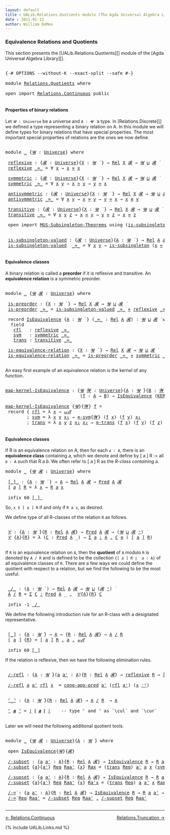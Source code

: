 ```yaml
---
layout: default
title : UALib.Relations.Quotients module (The Agda Universal Algebra Library)
date : 2021-01-13
author: William DeMeo
---
```


### <a id="equivalence-relations-and-quotients">Equivalence Relations and Quotients</a>

This section presents the [UALib.Relations.Quotients][] module of the [Agda Universal Algebra Library][].

<pre class="Agda">

<a id="354" class="Symbol">{-#</a> <a id="358" class="Keyword">OPTIONS</a> <a id="366" class="Pragma">--without-K</a> <a id="378" class="Pragma">--exact-split</a> <a id="392" class="Pragma">--safe</a> <a id="399" class="Symbol">#-}</a>

<a id="404" class="Keyword">module</a> <a id="411" href="Relations.Quotients.html" class="Module">Relations.Quotients</a> <a id="431" class="Keyword">where</a>

<a id="438" class="Keyword">open</a> <a id="443" class="Keyword">import</a> <a id="450" href="Relations.Continuous.html" class="Module">Relations.Continuous</a> <a id="471" class="Keyword">public</a>

</pre>


#### <a id="properties-of-binary-relations">Properties of binary relations</a>

Let `𝓤 : Universe` be a universe and `A : 𝓤 ̇` a type.  In [Relations.Discrete][] we defined a type representing a binary relation on A.  In this module we will define types for binary relations that have special properties. The most important special properties of relations are the ones we now define.

<pre class="Agda">

<a id="891" class="Keyword">module</a> <a id="898" href="Relations.Quotients.html#898" class="Module">_</a> <a id="900" class="Symbol">{</a><a id="901" href="Relations.Quotients.html#901" class="Bound">𝓤</a> <a id="903" class="Symbol">:</a> <a id="905" href="Agda.Primitive.html#423" class="Postulate">Universe</a><a id="913" class="Symbol">}</a> <a id="915" class="Keyword">where</a>

 <a id="923" href="Relations.Quotients.html#923" class="Function">reflexive</a> <a id="933" class="Symbol">:</a> <a id="935" class="Symbol">{</a><a id="936" href="Relations.Quotients.html#936" class="Bound">𝓡</a> <a id="938" class="Symbol">:</a> <a id="940" href="Agda.Primitive.html#423" class="Postulate">Universe</a><a id="948" class="Symbol">}{</a><a id="950" href="Relations.Quotients.html#950" class="Bound">X</a> <a id="952" class="Symbol">:</a> <a id="954" href="Relations.Quotients.html#901" class="Bound">𝓤</a> <a id="956" href="Universes.html#403" class="Function Operator">̇</a> <a id="958" class="Symbol">}</a> <a id="960" class="Symbol">→</a> <a id="962" href="Relations.Discrete.html#7033" class="Function">Rel</a> <a id="966" href="Relations.Quotients.html#950" class="Bound">X</a> <a id="968" href="Relations.Quotients.html#936" class="Bound">𝓡</a> <a id="970" class="Symbol">→</a> <a id="972" href="Relations.Quotients.html#901" class="Bound">𝓤</a> <a id="974" href="Agda.Primitive.html#636" class="Primitive Operator">⊔</a> <a id="976" href="Relations.Quotients.html#936" class="Bound">𝓡</a> <a id="978" href="Universes.html#403" class="Function Operator">̇</a>
 <a id="981" href="Relations.Quotients.html#923" class="Function">reflexive</a> <a id="991" href="Relations.Quotients.html#991" class="Bound Operator">_≈_</a> <a id="995" class="Symbol">=</a> <a id="997" class="Symbol">∀</a> <a id="999" href="Relations.Quotients.html#999" class="Bound">x</a> <a id="1001" class="Symbol">→</a> <a id="1003" href="Relations.Quotients.html#999" class="Bound">x</a> <a id="1005" href="Relations.Quotients.html#991" class="Bound Operator">≈</a> <a id="1007" href="Relations.Quotients.html#999" class="Bound">x</a>

 <a id="1011" href="Relations.Quotients.html#1011" class="Function">symmetric</a> <a id="1021" class="Symbol">:</a> <a id="1023" class="Symbol">{</a><a id="1024" href="Relations.Quotients.html#1024" class="Bound">𝓡</a> <a id="1026" class="Symbol">:</a> <a id="1028" href="Agda.Primitive.html#423" class="Postulate">Universe</a><a id="1036" class="Symbol">}{</a><a id="1038" href="Relations.Quotients.html#1038" class="Bound">X</a> <a id="1040" class="Symbol">:</a> <a id="1042" href="Relations.Quotients.html#901" class="Bound">𝓤</a> <a id="1044" href="Universes.html#403" class="Function Operator">̇</a> <a id="1046" class="Symbol">}</a> <a id="1048" class="Symbol">→</a> <a id="1050" href="Relations.Discrete.html#7033" class="Function">Rel</a> <a id="1054" href="Relations.Quotients.html#1038" class="Bound">X</a> <a id="1056" href="Relations.Quotients.html#1024" class="Bound">𝓡</a> <a id="1058" class="Symbol">→</a> <a id="1060" href="Relations.Quotients.html#901" class="Bound">𝓤</a> <a id="1062" href="Agda.Primitive.html#636" class="Primitive Operator">⊔</a> <a id="1064" href="Relations.Quotients.html#1024" class="Bound">𝓡</a> <a id="1066" href="Universes.html#403" class="Function Operator">̇</a>
 <a id="1069" href="Relations.Quotients.html#1011" class="Function">symmetric</a> <a id="1079" href="Relations.Quotients.html#1079" class="Bound Operator">_≈_</a> <a id="1083" class="Symbol">=</a> <a id="1085" class="Symbol">∀</a> <a id="1087" href="Relations.Quotients.html#1087" class="Bound">x</a> <a id="1089" href="Relations.Quotients.html#1089" class="Bound">y</a> <a id="1091" class="Symbol">→</a> <a id="1093" href="Relations.Quotients.html#1087" class="Bound">x</a> <a id="1095" href="Relations.Quotients.html#1079" class="Bound Operator">≈</a> <a id="1097" href="Relations.Quotients.html#1089" class="Bound">y</a> <a id="1099" class="Symbol">→</a> <a id="1101" href="Relations.Quotients.html#1089" class="Bound">y</a> <a id="1103" href="Relations.Quotients.html#1079" class="Bound Operator">≈</a> <a id="1105" href="Relations.Quotients.html#1087" class="Bound">x</a>

 <a id="1109" href="Relations.Quotients.html#1109" class="Function">antisymmetric</a> <a id="1123" class="Symbol">:</a> <a id="1125" class="Symbol">{</a><a id="1126" href="Relations.Quotients.html#1126" class="Bound">𝓡</a> <a id="1128" class="Symbol">:</a> <a id="1130" href="Agda.Primitive.html#423" class="Postulate">Universe</a><a id="1138" class="Symbol">}{</a><a id="1140" href="Relations.Quotients.html#1140" class="Bound">X</a> <a id="1142" class="Symbol">:</a> <a id="1144" href="Relations.Quotients.html#901" class="Bound">𝓤</a> <a id="1146" href="Universes.html#403" class="Function Operator">̇</a> <a id="1148" class="Symbol">}</a> <a id="1150" class="Symbol">→</a> <a id="1152" href="Relations.Discrete.html#7033" class="Function">Rel</a> <a id="1156" href="Relations.Quotients.html#1140" class="Bound">X</a> <a id="1158" href="Relations.Quotients.html#1126" class="Bound">𝓡</a> <a id="1160" class="Symbol">→</a> <a id="1162" href="Relations.Quotients.html#901" class="Bound">𝓤</a> <a id="1164" href="Agda.Primitive.html#636" class="Primitive Operator">⊔</a> <a id="1166" href="Relations.Quotients.html#1126" class="Bound">𝓡</a> <a id="1168" href="Universes.html#403" class="Function Operator">̇</a>
 <a id="1171" href="Relations.Quotients.html#1109" class="Function">antisymmetric</a> <a id="1185" href="Relations.Quotients.html#1185" class="Bound Operator">_≈_</a> <a id="1189" class="Symbol">=</a> <a id="1191" class="Symbol">∀</a> <a id="1193" href="Relations.Quotients.html#1193" class="Bound">x</a> <a id="1195" href="Relations.Quotients.html#1195" class="Bound">y</a> <a id="1197" class="Symbol">→</a> <a id="1199" href="Relations.Quotients.html#1193" class="Bound">x</a> <a id="1201" href="Relations.Quotients.html#1185" class="Bound Operator">≈</a> <a id="1203" href="Relations.Quotients.html#1195" class="Bound">y</a> <a id="1205" class="Symbol">→</a> <a id="1207" href="Relations.Quotients.html#1195" class="Bound">y</a> <a id="1209" href="Relations.Quotients.html#1185" class="Bound Operator">≈</a> <a id="1211" href="Relations.Quotients.html#1193" class="Bound">x</a> <a id="1213" class="Symbol">→</a> <a id="1215" href="Relations.Quotients.html#1193" class="Bound">x</a> <a id="1217" href="Prelude.Inverses.html#620" class="Datatype Operator">≡</a> <a id="1219" href="Relations.Quotients.html#1195" class="Bound">y</a>

 <a id="1223" href="Relations.Quotients.html#1223" class="Function">transitive</a> <a id="1234" class="Symbol">:</a> <a id="1236" class="Symbol">{</a><a id="1237" href="Relations.Quotients.html#1237" class="Bound">𝓡</a> <a id="1239" class="Symbol">:</a> <a id="1241" href="Agda.Primitive.html#423" class="Postulate">Universe</a><a id="1249" class="Symbol">}{</a><a id="1251" href="Relations.Quotients.html#1251" class="Bound">X</a> <a id="1253" class="Symbol">:</a> <a id="1255" href="Relations.Quotients.html#901" class="Bound">𝓤</a> <a id="1257" href="Universes.html#403" class="Function Operator">̇</a> <a id="1259" class="Symbol">}</a> <a id="1261" class="Symbol">→</a> <a id="1263" href="Relations.Discrete.html#7033" class="Function">Rel</a> <a id="1267" href="Relations.Quotients.html#1251" class="Bound">X</a> <a id="1269" href="Relations.Quotients.html#1237" class="Bound">𝓡</a> <a id="1271" class="Symbol">→</a> <a id="1273" href="Relations.Quotients.html#901" class="Bound">𝓤</a> <a id="1275" href="Agda.Primitive.html#636" class="Primitive Operator">⊔</a> <a id="1277" href="Relations.Quotients.html#1237" class="Bound">𝓡</a> <a id="1279" href="Universes.html#403" class="Function Operator">̇</a>
 <a id="1282" href="Relations.Quotients.html#1223" class="Function">transitive</a> <a id="1293" href="Relations.Quotients.html#1293" class="Bound Operator">_≈_</a> <a id="1297" class="Symbol">=</a> <a id="1299" class="Symbol">∀</a> <a id="1301" href="Relations.Quotients.html#1301" class="Bound">x</a> <a id="1303" href="Relations.Quotients.html#1303" class="Bound">y</a> <a id="1305" href="Relations.Quotients.html#1305" class="Bound">z</a> <a id="1307" class="Symbol">→</a> <a id="1309" href="Relations.Quotients.html#1301" class="Bound">x</a> <a id="1311" href="Relations.Quotients.html#1293" class="Bound Operator">≈</a> <a id="1313" href="Relations.Quotients.html#1303" class="Bound">y</a> <a id="1315" class="Symbol">→</a> <a id="1317" href="Relations.Quotients.html#1303" class="Bound">y</a> <a id="1319" href="Relations.Quotients.html#1293" class="Bound Operator">≈</a> <a id="1321" href="Relations.Quotients.html#1305" class="Bound">z</a> <a id="1323" class="Symbol">→</a> <a id="1325" href="Relations.Quotients.html#1301" class="Bound">x</a> <a id="1327" href="Relations.Quotients.html#1293" class="Bound Operator">≈</a> <a id="1329" href="Relations.Quotients.html#1305" class="Bound">z</a>

 <a id="1333" class="Keyword">open</a> <a id="1338" class="Keyword">import</a> <a id="1345" href="MGS-Subsingleton-Theorems.html" class="Module">MGS-Subsingleton-Theorems</a> <a id="1371" class="Keyword">using</a> <a id="1377" class="Symbol">(</a><a id="1378" href="MGS-Basic-UF.html#743" class="Function">is-subsingleton</a><a id="1393" class="Symbol">)</a>


 <a id="1398" href="Relations.Quotients.html#1398" class="Function">is-subsingleton-valued</a> <a id="1421" class="Symbol">:</a> <a id="1423" class="Symbol">{</a><a id="1424" href="Relations.Quotients.html#1424" class="Bound">𝓡</a> <a id="1426" class="Symbol">:</a> <a id="1428" href="Agda.Primitive.html#423" class="Postulate">Universe</a><a id="1436" class="Symbol">}{</a><a id="1438" href="Relations.Quotients.html#1438" class="Bound">A</a> <a id="1440" class="Symbol">:</a> <a id="1442" href="Relations.Quotients.html#901" class="Bound">𝓤</a> <a id="1444" href="Universes.html#403" class="Function Operator">̇</a> <a id="1446" class="Symbol">}</a> <a id="1448" class="Symbol">→</a> <a id="1450" href="Relations.Discrete.html#7033" class="Function">Rel</a> <a id="1454" href="Relations.Quotients.html#1438" class="Bound">A</a> <a id="1456" href="Relations.Quotients.html#1424" class="Bound">𝓡</a> <a id="1458" class="Symbol">→</a> <a id="1460" href="Relations.Quotients.html#901" class="Bound">𝓤</a> <a id="1462" href="Agda.Primitive.html#636" class="Primitive Operator">⊔</a> <a id="1464" href="Relations.Quotients.html#1424" class="Bound">𝓡</a> <a id="1466" href="Universes.html#403" class="Function Operator">̇</a>
 <a id="1469" href="Relations.Quotients.html#1398" class="Function">is-subsingleton-valued</a>  <a id="1493" href="Relations.Quotients.html#1493" class="Bound Operator">_≈_</a> <a id="1497" class="Symbol">=</a> <a id="1499" class="Symbol">∀</a> <a id="1501" href="Relations.Quotients.html#1501" class="Bound">x</a> <a id="1503" href="Relations.Quotients.html#1503" class="Bound">y</a> <a id="1505" class="Symbol">→</a> <a id="1507" href="MGS-Basic-UF.html#743" class="Function">is-subsingleton</a> <a id="1523" class="Symbol">(</a><a id="1524" href="Relations.Quotients.html#1501" class="Bound">x</a> <a id="1526" href="Relations.Quotients.html#1493" class="Bound Operator">≈</a> <a id="1528" href="Relations.Quotients.html#1503" class="Bound">y</a><a id="1529" class="Symbol">)</a>

</pre>



#### <a id="equivalence-classes">Equivalence classes</a>

A binary relation is called a **preorder** if it is reflexive and transitive. An **equivalence relation** is a symmetric preorder.


<pre class="Agda">

<a id="1751" class="Keyword">module</a> <a id="1758" href="Relations.Quotients.html#1758" class="Module">_</a> <a id="1760" class="Symbol">{</a><a id="1761" href="Relations.Quotients.html#1761" class="Bound">𝓤</a> <a id="1763" href="Relations.Quotients.html#1763" class="Bound">𝓡</a> <a id="1765" class="Symbol">:</a> <a id="1767" href="Agda.Primitive.html#423" class="Postulate">Universe</a><a id="1775" class="Symbol">}</a> <a id="1777" class="Keyword">where</a>

 <a id="1785" href="Relations.Quotients.html#1785" class="Function">is-preorder</a> <a id="1797" class="Symbol">:</a> <a id="1799" class="Symbol">{</a><a id="1800" href="Relations.Quotients.html#1800" class="Bound">X</a> <a id="1802" class="Symbol">:</a> <a id="1804" href="Relations.Quotients.html#1761" class="Bound">𝓤</a> <a id="1806" href="Universes.html#403" class="Function Operator">̇</a> <a id="1808" class="Symbol">}</a> <a id="1810" class="Symbol">→</a> <a id="1812" href="Relations.Discrete.html#7033" class="Function">Rel</a> <a id="1816" href="Relations.Quotients.html#1800" class="Bound">X</a> <a id="1818" href="Relations.Quotients.html#1763" class="Bound">𝓡</a> <a id="1820" class="Symbol">→</a> <a id="1822" href="Relations.Quotients.html#1761" class="Bound">𝓤</a> <a id="1824" href="Agda.Primitive.html#636" class="Primitive Operator">⊔</a> <a id="1826" href="Relations.Quotients.html#1763" class="Bound">𝓡</a> <a id="1828" href="Universes.html#403" class="Function Operator">̇</a>
 <a id="1831" href="Relations.Quotients.html#1785" class="Function">is-preorder</a> <a id="1843" href="Relations.Quotients.html#1843" class="Bound Operator">_≈_</a> <a id="1847" class="Symbol">=</a> <a id="1849" href="Relations.Quotients.html#1398" class="Function">is-subsingleton-valued</a> <a id="1872" href="Relations.Quotients.html#1843" class="Bound Operator">_≈_</a> <a id="1876" href="MGS-MLTT.html#3515" class="Function Operator">×</a> <a id="1878" href="Relations.Quotients.html#923" class="Function">reflexive</a> <a id="1888" href="Relations.Quotients.html#1843" class="Bound Operator">_≈_</a> <a id="1892" href="MGS-MLTT.html#3515" class="Function Operator">×</a> <a id="1894" href="Relations.Quotients.html#1223" class="Function">transitive</a> <a id="1905" href="Relations.Quotients.html#1843" class="Bound Operator">_≈_</a>

 <a id="1911" class="Keyword">record</a> <a id="1918" href="Relations.Quotients.html#1918" class="Record">IsEquivalence</a> <a id="1932" class="Symbol">{</a><a id="1933" href="Relations.Quotients.html#1933" class="Bound">A</a> <a id="1935" class="Symbol">:</a> <a id="1937" href="Relations.Quotients.html#1761" class="Bound">𝓤</a> <a id="1939" href="Universes.html#403" class="Function Operator">̇</a> <a id="1941" class="Symbol">}</a> <a id="1943" class="Symbol">(</a><a id="1944" href="Relations.Quotients.html#1944" class="Bound Operator">_≈_</a> <a id="1948" class="Symbol">:</a> <a id="1950" href="Relations.Discrete.html#7033" class="Function">Rel</a> <a id="1954" href="Relations.Quotients.html#1933" class="Bound">A</a> <a id="1956" href="Relations.Quotients.html#1763" class="Bound">𝓡</a><a id="1957" class="Symbol">)</a> <a id="1959" class="Symbol">:</a> <a id="1961" href="Relations.Quotients.html#1761" class="Bound">𝓤</a> <a id="1963" href="Agda.Primitive.html#636" class="Primitive Operator">⊔</a> <a id="1965" href="Relations.Quotients.html#1763" class="Bound">𝓡</a> <a id="1967" href="Universes.html#403" class="Function Operator">̇</a> <a id="1969" class="Keyword">where</a>
  <a id="1977" class="Keyword">field</a>
   <a id="1986" href="Relations.Quotients.html#1986" class="Field">rfl</a>   <a id="1992" class="Symbol">:</a> <a id="1994" href="Relations.Quotients.html#923" class="Function">reflexive</a> <a id="2004" href="Relations.Quotients.html#1944" class="Bound Operator">_≈_</a>
   <a id="2011" href="Relations.Quotients.html#2011" class="Field">sym</a>   <a id="2017" class="Symbol">:</a> <a id="2019" href="Relations.Quotients.html#1011" class="Function">symmetric</a> <a id="2029" href="Relations.Quotients.html#1944" class="Bound Operator">_≈_</a>
   <a id="2036" href="Relations.Quotients.html#2036" class="Field">trans</a> <a id="2042" class="Symbol">:</a> <a id="2044" href="Relations.Quotients.html#1223" class="Function">transitive</a> <a id="2055" href="Relations.Quotients.html#1944" class="Bound Operator">_≈_</a>

 <a id="2061" href="Relations.Quotients.html#2061" class="Function">is-equivalence-relation</a> <a id="2085" class="Symbol">:</a> <a id="2087" class="Symbol">{</a><a id="2088" href="Relations.Quotients.html#2088" class="Bound">X</a> <a id="2090" class="Symbol">:</a> <a id="2092" href="Relations.Quotients.html#1761" class="Bound">𝓤</a> <a id="2094" href="Universes.html#403" class="Function Operator">̇</a> <a id="2096" class="Symbol">}</a> <a id="2098" class="Symbol">→</a> <a id="2100" href="Relations.Discrete.html#7033" class="Function">Rel</a> <a id="2104" href="Relations.Quotients.html#2088" class="Bound">X</a> <a id="2106" href="Relations.Quotients.html#1763" class="Bound">𝓡</a> <a id="2108" class="Symbol">→</a> <a id="2110" href="Relations.Quotients.html#1761" class="Bound">𝓤</a> <a id="2112" href="Agda.Primitive.html#636" class="Primitive Operator">⊔</a> <a id="2114" href="Relations.Quotients.html#1763" class="Bound">𝓡</a> <a id="2116" href="Universes.html#403" class="Function Operator">̇</a>
 <a id="2119" href="Relations.Quotients.html#2061" class="Function">is-equivalence-relation</a> <a id="2143" href="Relations.Quotients.html#2143" class="Bound Operator">_≈_</a> <a id="2147" class="Symbol">=</a> <a id="2149" href="Relations.Quotients.html#1785" class="Function">is-preorder</a> <a id="2161" href="Relations.Quotients.html#2143" class="Bound Operator">_≈_</a> <a id="2165" href="MGS-MLTT.html#3515" class="Function Operator">×</a> <a id="2167" href="Relations.Quotients.html#1011" class="Function">symmetric</a> <a id="2177" href="Relations.Quotients.html#2143" class="Bound Operator">_≈_</a>

</pre>

An easy first example of an equivalence relation is the kernel of any function.

<pre class="Agda">

<a id="map-kernel-IsEquivalence"></a><a id="2289" href="Relations.Quotients.html#2289" class="Function">map-kernel-IsEquivalence</a> <a id="2314" class="Symbol">:</a> <a id="2316" class="Symbol">{</a><a id="2317" href="Relations.Quotients.html#2317" class="Bound">𝓤</a> <a id="2319" href="Relations.Quotients.html#2319" class="Bound">𝓦</a> <a id="2321" class="Symbol">:</a> <a id="2323" href="Agda.Primitive.html#423" class="Postulate">Universe</a><a id="2331" class="Symbol">}{</a><a id="2333" href="Relations.Quotients.html#2333" class="Bound">A</a> <a id="2335" class="Symbol">:</a> <a id="2337" href="Relations.Quotients.html#2317" class="Bound">𝓤</a> <a id="2339" href="Universes.html#403" class="Function Operator">̇</a><a id="2340" class="Symbol">}{</a><a id="2342" href="Relations.Quotients.html#2342" class="Bound">B</a> <a id="2344" class="Symbol">:</a> <a id="2346" href="Relations.Quotients.html#2319" class="Bound">𝓦</a> <a id="2348" href="Universes.html#403" class="Function Operator">̇</a><a id="2349" class="Symbol">}</a>
                            <a id="2379" class="Symbol">(</a><a id="2380" href="Relations.Quotients.html#2380" class="Bound">f</a> <a id="2382" class="Symbol">:</a> <a id="2384" href="Relations.Quotients.html#2333" class="Bound">A</a> <a id="2386" class="Symbol">→</a> <a id="2388" href="Relations.Quotients.html#2342" class="Bound">B</a><a id="2389" class="Symbol">)</a> <a id="2391" class="Symbol">→</a> <a id="2393" href="Relations.Quotients.html#1918" class="Record">IsEquivalence</a> <a id="2407" class="Symbol">(</a><a id="2408" href="Relations.Discrete.html#7095" class="Function">KER-rel</a><a id="2415" class="Symbol">{</a><a id="2416" href="Relations.Quotients.html#2317" class="Bound">𝓤</a><a id="2417" class="Symbol">}{</a><a id="2419" href="Relations.Quotients.html#2319" class="Bound">𝓦</a><a id="2420" class="Symbol">}</a> <a id="2422" href="Relations.Quotients.html#2380" class="Bound">f</a><a id="2423" class="Symbol">)</a>

<a id="2426" href="Relations.Quotients.html#2289" class="Function">map-kernel-IsEquivalence</a> <a id="2451" class="Symbol">{</a><a id="2452" href="Relations.Quotients.html#2452" class="Bound">𝓤</a><a id="2453" class="Symbol">}{</a><a id="2455" href="Relations.Quotients.html#2455" class="Bound">𝓦</a><a id="2456" class="Symbol">}</a> <a id="2458" href="Relations.Quotients.html#2458" class="Bound">f</a> <a id="2460" class="Symbol">=</a>
 <a id="2463" class="Keyword">record</a> <a id="2470" class="Symbol">{</a> <a id="2472" href="Relations.Quotients.html#1986" class="Field">rfl</a> <a id="2476" class="Symbol">=</a> <a id="2478" class="Symbol">λ</a> <a id="2480" href="Relations.Quotients.html#2480" class="Bound">x</a> <a id="2482" class="Symbol">→</a> <a id="2484" href="Prelude.Inverses.html#634" class="InductiveConstructor">𝓇ℯ𝒻𝓁</a>
        <a id="2497" class="Symbol">;</a> <a id="2499" href="Relations.Quotients.html#2011" class="Field">sym</a> <a id="2503" class="Symbol">=</a> <a id="2505" class="Symbol">λ</a> <a id="2507" href="Relations.Quotients.html#2507" class="Bound">x</a> <a id="2509" href="Relations.Quotients.html#2509" class="Bound">y</a> <a id="2511" href="Relations.Quotients.html#2511" class="Bound">x₁</a> <a id="2514" class="Symbol">→</a> <a id="2516" href="Prelude.Equality.html#1746" class="Function">≡-sym</a><a id="2521" class="Symbol">{</a><a id="2522" href="Relations.Quotients.html#2455" class="Bound">𝓦</a><a id="2523" class="Symbol">}</a> <a id="2525" class="Symbol">(</a><a id="2526" href="Relations.Quotients.html#2458" class="Bound">f</a> <a id="2528" href="Relations.Quotients.html#2507" class="Bound">x</a><a id="2529" class="Symbol">)</a> <a id="2531" class="Symbol">(</a><a id="2532" href="Relations.Quotients.html#2458" class="Bound">f</a> <a id="2534" href="Relations.Quotients.html#2509" class="Bound">y</a><a id="2535" class="Symbol">)</a> <a id="2537" href="Relations.Quotients.html#2511" class="Bound">x₁</a>
        <a id="2548" class="Symbol">;</a> <a id="2550" href="Relations.Quotients.html#2036" class="Field">trans</a> <a id="2556" class="Symbol">=</a> <a id="2558" class="Symbol">λ</a> <a id="2560" href="Relations.Quotients.html#2560" class="Bound">x</a> <a id="2562" href="Relations.Quotients.html#2562" class="Bound">y</a> <a id="2564" href="Relations.Quotients.html#2564" class="Bound">z</a> <a id="2566" href="Relations.Quotients.html#2566" class="Bound">x₁</a> <a id="2569" href="Relations.Quotients.html#2569" class="Bound">x₂</a> <a id="2572" class="Symbol">→</a> <a id="2574" href="Prelude.Equality.html#1805" class="Function">≡-trans</a> <a id="2582" class="Symbol">(</a><a id="2583" href="Relations.Quotients.html#2458" class="Bound">f</a> <a id="2585" href="Relations.Quotients.html#2560" class="Bound">x</a><a id="2586" class="Symbol">)</a> <a id="2588" class="Symbol">(</a><a id="2589" href="Relations.Quotients.html#2458" class="Bound">f</a> <a id="2591" href="Relations.Quotients.html#2562" class="Bound">y</a><a id="2592" class="Symbol">)</a> <a id="2594" class="Symbol">(</a><a id="2595" href="Relations.Quotients.html#2458" class="Bound">f</a> <a id="2597" href="Relations.Quotients.html#2564" class="Bound">z</a><a id="2598" class="Symbol">)</a> <a id="2600" href="Relations.Quotients.html#2566" class="Bound">x₁</a> <a id="2603" href="Relations.Quotients.html#2569" class="Bound">x₂</a> <a id="2606" class="Symbol">}</a>

</pre>




#### <a id="equivalence-classes">Equivalence classes</a>

If R is an equivalence relation on A, then for each `𝑎 : A`, there is an **equivalence class** containing 𝑎, which we denote and define by [ 𝑎 ] R := all `𝑏 : A` such that R 𝑎 𝑏. We often refer to [ 𝑎 ] R as the *R-class containing* 𝑎.

<pre class="Agda">
<a id="2932" class="Keyword">module</a> <a id="2939" href="Relations.Quotients.html#2939" class="Module">_</a> <a id="2941" class="Symbol">{</a><a id="2942" href="Relations.Quotients.html#2942" class="Bound">𝓤</a> <a id="2944" href="Relations.Quotients.html#2944" class="Bound">𝓡</a> <a id="2946" class="Symbol">:</a> <a id="2948" href="Agda.Primitive.html#423" class="Postulate">Universe</a><a id="2956" class="Symbol">}</a> <a id="2958" class="Keyword">where</a>

 <a id="2966" href="Relations.Quotients.html#2966" class="Function Operator">[_]_</a> <a id="2971" class="Symbol">:</a> <a id="2973" class="Symbol">{</a><a id="2974" href="Relations.Quotients.html#2974" class="Bound">A</a> <a id="2976" class="Symbol">:</a> <a id="2978" href="Relations.Quotients.html#2942" class="Bound">𝓤</a> <a id="2980" href="Universes.html#403" class="Function Operator">̇</a> <a id="2982" class="Symbol">}</a> <a id="2984" class="Symbol">→</a> <a id="2986" href="Relations.Quotients.html#2974" class="Bound">A</a> <a id="2988" class="Symbol">→</a> <a id="2990" href="Relations.Discrete.html#7033" class="Function">Rel</a> <a id="2994" href="Relations.Quotients.html#2974" class="Bound">A</a> <a id="2996" href="Relations.Quotients.html#2944" class="Bound">𝓡</a> <a id="2998" class="Symbol">→</a> <a id="3000" href="Relations.Discrete.html#1408" class="Function">Pred</a> <a id="3005" href="Relations.Quotients.html#2974" class="Bound">A</a> <a id="3007" href="Relations.Quotients.html#2944" class="Bound">𝓡</a>
 <a id="3010" href="Relations.Quotients.html#2966" class="Function Operator">[</a> <a id="3012" href="Relations.Quotients.html#3012" class="Bound">𝑎</a> <a id="3014" href="Relations.Quotients.html#2966" class="Function Operator">]</a> <a id="3016" href="Relations.Quotients.html#3016" class="Bound">R</a> <a id="3018" class="Symbol">=</a> <a id="3020" class="Symbol">λ</a> <a id="3022" href="Relations.Quotients.html#3022" class="Bound">x</a> <a id="3024" class="Symbol">→</a> <a id="3026" href="Relations.Quotients.html#3016" class="Bound">R</a> <a id="3028" href="Relations.Quotients.html#3012" class="Bound">𝑎</a> <a id="3030" href="Relations.Quotients.html#3022" class="Bound">x</a>

 <a id="3034" class="Keyword">infix</a> <a id="3040" class="Number">60</a> <a id="3043" href="Relations.Quotients.html#2966" class="Function Operator">[_]_</a>
</pre>

So, `x ∈ [ a ] R` if and only if `R a x`, as desired.

We define type of all R-classes of the relation `R` as follows.

<pre class="Agda">

 <a id="3195" href="Relations.Quotients.html#3195" class="Function">𝒞</a> <a id="3197" class="Symbol">:</a> <a id="3199" class="Symbol">{</a><a id="3200" href="Relations.Quotients.html#3200" class="Bound">A</a> <a id="3202" class="Symbol">:</a> <a id="3204" href="Relations.Quotients.html#2942" class="Bound">𝓤</a> <a id="3206" href="Universes.html#403" class="Function Operator">̇</a><a id="3207" class="Symbol">}{</a><a id="3209" href="Relations.Quotients.html#3209" class="Bound">R</a> <a id="3211" class="Symbol">:</a> <a id="3213" href="Relations.Discrete.html#7033" class="Function">Rel</a> <a id="3217" href="Relations.Quotients.html#3200" class="Bound">A</a> <a id="3219" href="Relations.Quotients.html#2944" class="Bound">𝓡</a><a id="3220" class="Symbol">}</a> <a id="3222" class="Symbol">→</a> <a id="3224" href="Relations.Discrete.html#1408" class="Function">Pred</a> <a id="3229" href="Relations.Quotients.html#3200" class="Bound">A</a> <a id="3231" href="Relations.Quotients.html#2944" class="Bound">𝓡</a> <a id="3233" class="Symbol">→</a> <a id="3235" class="Symbol">(</a><a id="3236" href="Relations.Quotients.html#2942" class="Bound">𝓤</a> <a id="3238" href="Agda.Primitive.html#636" class="Primitive Operator">⊔</a> <a id="3240" href="Relations.Quotients.html#2944" class="Bound">𝓡</a> <a id="3242" href="Agda.Primitive.html#606" class="Primitive Operator">⁺</a><a id="3243" class="Symbol">)</a> <a id="3245" href="Universes.html#403" class="Function Operator">̇</a>
 <a id="3248" href="Relations.Quotients.html#3195" class="Function">𝒞</a> <a id="3250" class="Symbol">{</a><a id="3251" href="Relations.Quotients.html#3251" class="Bound">A</a><a id="3252" class="Symbol">}{</a><a id="3254" href="Relations.Quotients.html#3254" class="Bound">R</a><a id="3255" class="Symbol">}</a> <a id="3257" class="Symbol">=</a> <a id="3259" class="Symbol">λ</a> <a id="3261" class="Symbol">(</a><a id="3262" href="Relations.Quotients.html#3262" class="Bound">C</a> <a id="3264" class="Symbol">:</a> <a id="3266" href="Relations.Discrete.html#1408" class="Function">Pred</a> <a id="3271" href="Relations.Quotients.html#3251" class="Bound">A</a> <a id="3273" class="Symbol">_)</a> <a id="3276" class="Symbol">→</a> <a id="3278" href="MGS-MLTT.html#3074" class="Function">Σ</a> <a id="3280" href="Relations.Quotients.html#3280" class="Bound">a</a> <a id="3282" href="MGS-MLTT.html#3074" class="Function">꞉</a> <a id="3284" href="Relations.Quotients.html#3251" class="Bound">A</a> <a id="3286" href="MGS-MLTT.html#3074" class="Function">,</a> <a id="3288" href="Relations.Quotients.html#3262" class="Bound">C</a> <a id="3290" href="Prelude.Inverses.html#620" class="Datatype Operator">≡</a> <a id="3292" class="Symbol">(</a> <a id="3294" href="Relations.Quotients.html#2966" class="Function Operator">[</a> <a id="3296" href="Relations.Quotients.html#3280" class="Bound">a</a> <a id="3298" href="Relations.Quotients.html#2966" class="Function Operator">]</a> <a id="3300" href="Relations.Quotients.html#3254" class="Bound">R</a><a id="3301" class="Symbol">)</a>

</pre>

If `R` is an equivalence relation on `A`, then the **quotient** of `A` modulo `R` is denoted by `A / R` and is defined to be the collection `{[ 𝑎 ] R ∣  𝑎 : A}` of all equivalence classes of `R`. There are a few ways we could define the quotient with respect to a relation, but we find the following to be the most useful.

<pre class="Agda">

 <a id="3655" href="Relations.Quotients.html#3655" class="Function Operator">_/_</a> <a id="3659" class="Symbol">:</a> <a id="3661" class="Symbol">(</a><a id="3662" href="Relations.Quotients.html#3662" class="Bound">A</a> <a id="3664" class="Symbol">:</a> <a id="3666" href="Relations.Quotients.html#2942" class="Bound">𝓤</a> <a id="3668" href="Universes.html#403" class="Function Operator">̇</a> <a id="3670" class="Symbol">)</a> <a id="3672" class="Symbol">→</a> <a id="3674" href="Relations.Discrete.html#7033" class="Function">Rel</a> <a id="3678" href="Relations.Quotients.html#3662" class="Bound">A</a> <a id="3680" href="Relations.Quotients.html#2944" class="Bound">𝓡</a> <a id="3682" class="Symbol">→</a> <a id="3684" href="Relations.Quotients.html#2942" class="Bound">𝓤</a> <a id="3686" href="Agda.Primitive.html#636" class="Primitive Operator">⊔</a> <a id="3688" class="Symbol">(</a><a id="3689" href="Relations.Quotients.html#2944" class="Bound">𝓡</a> <a id="3691" href="Agda.Primitive.html#606" class="Primitive Operator">⁺</a><a id="3692" class="Symbol">)</a> <a id="3694" href="Universes.html#403" class="Function Operator">̇</a>
 <a id="3697" href="Relations.Quotients.html#3697" class="Bound">A</a> <a id="3699" href="Relations.Quotients.html#3655" class="Function Operator">/</a> <a id="3701" href="Relations.Quotients.html#3701" class="Bound">R</a> <a id="3703" class="Symbol">=</a> <a id="3705" href="MGS-MLTT.html#3074" class="Function">Σ</a> <a id="3707" href="Relations.Quotients.html#3707" class="Bound">C</a> <a id="3709" href="MGS-MLTT.html#3074" class="Function">꞉</a> <a id="3711" href="Relations.Discrete.html#1408" class="Function">Pred</a> <a id="3716" href="Relations.Quotients.html#3697" class="Bound">A</a> <a id="3718" class="Symbol">_</a> <a id="3720" href="MGS-MLTT.html#3074" class="Function">,</a>  <a id="3723" href="Relations.Quotients.html#3195" class="Function">𝒞</a><a id="3724" class="Symbol">{</a><a id="3725" href="Relations.Quotients.html#3697" class="Bound">A</a><a id="3726" class="Symbol">}{</a><a id="3728" href="Relations.Quotients.html#3701" class="Bound">R</a><a id="3729" class="Symbol">}</a> <a id="3731" href="Relations.Quotients.html#3707" class="Bound">C</a>

 <a id="3735" class="Keyword">infix</a> <a id="3741" class="Number">-1</a> <a id="3744" href="Relations.Quotients.html#3655" class="Function Operator">_/_</a>
</pre>

We define the following introduction rule for an R-class with a designated representative.

<pre class="Agda">

 <a id="3867" href="Relations.Quotients.html#3867" class="Function Operator">⟦_⟧</a> <a id="3871" class="Symbol">:</a> <a id="3873" class="Symbol">{</a><a id="3874" href="Relations.Quotients.html#3874" class="Bound">A</a> <a id="3876" class="Symbol">:</a> <a id="3878" href="Relations.Quotients.html#2942" class="Bound">𝓤</a> <a id="3880" href="Universes.html#403" class="Function Operator">̇</a><a id="3881" class="Symbol">}</a> <a id="3883" class="Symbol">→</a> <a id="3885" href="Relations.Quotients.html#3874" class="Bound">A</a> <a id="3887" class="Symbol">→</a> <a id="3889" class="Symbol">{</a><a id="3890" href="Relations.Quotients.html#3890" class="Bound">R</a> <a id="3892" class="Symbol">:</a> <a id="3894" href="Relations.Discrete.html#7033" class="Function">Rel</a> <a id="3898" href="Relations.Quotients.html#3874" class="Bound">A</a> <a id="3900" href="Relations.Quotients.html#2944" class="Bound">𝓡</a><a id="3901" class="Symbol">}</a> <a id="3903" class="Symbol">→</a> <a id="3905" href="Relations.Quotients.html#3874" class="Bound">A</a> <a id="3907" href="Relations.Quotients.html#3655" class="Function Operator">/</a> <a id="3909" href="Relations.Quotients.html#3890" class="Bound">R</a>
 <a id="3912" href="Relations.Quotients.html#3867" class="Function Operator">⟦</a> <a id="3914" href="Relations.Quotients.html#3914" class="Bound">a</a> <a id="3916" href="Relations.Quotients.html#3867" class="Function Operator">⟧</a> <a id="3918" class="Symbol">{</a><a id="3919" href="Relations.Quotients.html#3919" class="Bound">R</a><a id="3920" class="Symbol">}</a> <a id="3922" class="Symbol">=</a> <a id="3924" href="Relations.Quotients.html#2966" class="Function Operator">[</a> <a id="3926" href="Relations.Quotients.html#3914" class="Bound">a</a> <a id="3928" href="Relations.Quotients.html#2966" class="Function Operator">]</a> <a id="3930" href="Relations.Quotients.html#3919" class="Bound">R</a> <a id="3932" href="Prelude.Preliminaries.html#14564" class="InductiveConstructor Operator">,</a> <a id="3934" href="Relations.Quotients.html#3914" class="Bound">a</a> <a id="3936" href="Prelude.Preliminaries.html#14564" class="InductiveConstructor Operator">,</a> <a id="3938" href="Prelude.Inverses.html#634" class="InductiveConstructor">𝓇ℯ𝒻𝓁</a>

 <a id="3945" class="Keyword">infix</a> <a id="3951" class="Number">60</a> <a id="3954" href="Relations.Quotients.html#3867" class="Function Operator">⟦_⟧</a>
</pre>

If the relation is reflexive, then we have the following elimination rules.

<pre class="Agda">

 <a id="4062" href="Relations.Quotients.html#4062" class="Function">/-refl</a> <a id="4069" class="Symbol">:</a> <a id="4071" class="Symbol">{</a><a id="4072" href="Relations.Quotients.html#4072" class="Bound">A</a> <a id="4074" class="Symbol">:</a> <a id="4076" href="Relations.Quotients.html#2942" class="Bound">𝓤</a> <a id="4078" href="Universes.html#403" class="Function Operator">̇</a><a id="4079" class="Symbol">}(</a><a id="4081" href="Relations.Quotients.html#4081" class="Bound">a</a> <a id="4083" href="Relations.Quotients.html#4083" class="Bound">a&#39;</a> <a id="4086" class="Symbol">:</a> <a id="4088" href="Relations.Quotients.html#4072" class="Bound">A</a><a id="4089" class="Symbol">){</a><a id="4091" href="Relations.Quotients.html#4091" class="Bound">R</a> <a id="4093" class="Symbol">:</a> <a id="4095" href="Relations.Discrete.html#7033" class="Function">Rel</a> <a id="4099" href="Relations.Quotients.html#4072" class="Bound">A</a> <a id="4101" href="Relations.Quotients.html#2944" class="Bound">𝓡</a><a id="4102" class="Symbol">}</a> <a id="4104" class="Symbol">→</a> <a id="4106" href="Relations.Quotients.html#923" class="Function">reflexive</a> <a id="4116" href="Relations.Quotients.html#4091" class="Bound">R</a> <a id="4118" class="Symbol">→</a> <a id="4120" href="Relations.Quotients.html#2966" class="Function Operator">[</a> <a id="4122" href="Relations.Quotients.html#4081" class="Bound">a</a> <a id="4124" href="Relations.Quotients.html#2966" class="Function Operator">]</a> <a id="4126" href="Relations.Quotients.html#4091" class="Bound">R</a> <a id="4128" href="Prelude.Inverses.html#620" class="Datatype Operator">≡</a> <a id="4130" href="Relations.Quotients.html#2966" class="Function Operator">[</a> <a id="4132" href="Relations.Quotients.html#4083" class="Bound">a&#39;</a> <a id="4135" href="Relations.Quotients.html#2966" class="Function Operator">]</a> <a id="4137" href="Relations.Quotients.html#4091" class="Bound">R</a> <a id="4139" class="Symbol">→</a> <a id="4141" href="Relations.Quotients.html#4091" class="Bound">R</a> <a id="4143" href="Relations.Quotients.html#4081" class="Bound">a</a> <a id="4145" href="Relations.Quotients.html#4083" class="Bound">a&#39;</a>

 <a id="4150" href="Relations.Quotients.html#4062" class="Function">/-refl</a> <a id="4157" href="Relations.Quotients.html#4157" class="Bound">a</a> <a id="4159" href="Relations.Quotients.html#4159" class="Bound">a&#39;</a> <a id="4162" href="Relations.Quotients.html#4162" class="Bound">rfl</a> <a id="4166" href="Relations.Quotients.html#4166" class="Bound">x</a>  <a id="4169" class="Symbol">=</a> <a id="4171" href="Relations.Discrete.html#5240" class="Function">cong-app-pred</a> <a id="4185" href="Relations.Quotients.html#4159" class="Bound">a&#39;</a> <a id="4188" class="Symbol">(</a><a id="4189" href="Relations.Quotients.html#4162" class="Bound">rfl</a> <a id="4193" href="Relations.Quotients.html#4159" class="Bound">a&#39;</a><a id="4195" class="Symbol">)</a> <a id="4197" class="Symbol">(</a><a id="4198" href="Relations.Quotients.html#4166" class="Bound">x</a> <a id="4200" href="MGS-MLTT.html#6125" class="Function Operator">⁻¹</a><a id="4202" class="Symbol">)</a>


 <a id="4207" href="Relations.Quotients.html#4207" class="Function Operator">⌜_⌝</a> <a id="4211" class="Symbol">:</a> <a id="4213" class="Symbol">{</a><a id="4214" href="Relations.Quotients.html#4214" class="Bound">A</a> <a id="4216" class="Symbol">:</a> <a id="4218" href="Relations.Quotients.html#2942" class="Bound">𝓤</a> <a id="4220" href="Universes.html#403" class="Function Operator">̇</a><a id="4221" class="Symbol">}{</a><a id="4223" href="Relations.Quotients.html#4223" class="Bound">R</a> <a id="4225" class="Symbol">:</a> <a id="4227" href="Relations.Discrete.html#7033" class="Function">Rel</a> <a id="4231" href="Relations.Quotients.html#4214" class="Bound">A</a> <a id="4233" href="Relations.Quotients.html#2944" class="Bound">𝓡</a><a id="4234" class="Symbol">}</a> <a id="4236" class="Symbol">→</a> <a id="4238" href="Relations.Quotients.html#4214" class="Bound">A</a> <a id="4240" href="Relations.Quotients.html#3655" class="Function Operator">/</a> <a id="4242" href="Relations.Quotients.html#4223" class="Bound">R</a>  <a id="4245" class="Symbol">→</a> <a id="4247" href="Relations.Quotients.html#4214" class="Bound">A</a>

 <a id="4251" href="Relations.Quotients.html#4207" class="Function Operator">⌜</a> <a id="4253" href="Relations.Quotients.html#4253" class="Bound">𝒂</a> <a id="4255" href="Relations.Quotients.html#4207" class="Function Operator">⌝</a> <a id="4257" class="Symbol">=</a> <a id="4259" href="Prelude.Preliminaries.html#13569" class="Function Operator">∣</a> <a id="4261" href="Prelude.Preliminaries.html#13647" class="Function Operator">∥</a> <a id="4263" href="Relations.Quotients.html#4253" class="Bound">𝒂</a> <a id="4265" href="Prelude.Preliminaries.html#13647" class="Function Operator">∥</a> <a id="4267" href="Prelude.Preliminaries.html#13569" class="Function Operator">∣</a>    <a id="4272" class="Comment">-- type ⌜ and ⌝ as `\cul` and `\cur`</a>

</pre>

Later we will need the following additional quotient tools.

<pre class="Agda">

<a id="4397" class="Keyword">module</a> <a id="4404" href="Relations.Quotients.html#4404" class="Module">_</a> <a id="4406" class="Symbol">{</a><a id="4407" href="Relations.Quotients.html#4407" class="Bound">𝓤</a> <a id="4409" href="Relations.Quotients.html#4409" class="Bound">𝓡</a> <a id="4411" class="Symbol">:</a> <a id="4413" href="Agda.Primitive.html#423" class="Postulate">Universe</a><a id="4421" class="Symbol">}{</a><a id="4423" href="Relations.Quotients.html#4423" class="Bound">A</a> <a id="4425" class="Symbol">:</a> <a id="4427" href="Relations.Quotients.html#4407" class="Bound">𝓤</a> <a id="4429" href="Universes.html#403" class="Function Operator">̇</a><a id="4430" class="Symbol">}</a> <a id="4432" class="Keyword">where</a>

 <a id="4440" class="Keyword">open</a> <a id="4445" href="Relations.Quotients.html#1918" class="Module">IsEquivalence</a><a id="4458" class="Symbol">{</a><a id="4459" href="Relations.Quotients.html#4407" class="Bound">𝓤</a><a id="4460" class="Symbol">}{</a><a id="4462" href="Relations.Quotients.html#4409" class="Bound">𝓡</a><a id="4463" class="Symbol">}</a>

 <a id="4467" href="Relations.Quotients.html#4467" class="Function">/-subset</a> <a id="4476" class="Symbol">:</a> <a id="4478" class="Symbol">{</a><a id="4479" href="Relations.Quotients.html#4479" class="Bound">a</a> <a id="4481" href="Relations.Quotients.html#4481" class="Bound">a&#39;</a> <a id="4484" class="Symbol">:</a> <a id="4486" href="Relations.Quotients.html#4423" class="Bound">A</a><a id="4487" class="Symbol">}{</a><a id="4489" href="Relations.Quotients.html#4489" class="Bound">R</a> <a id="4491" class="Symbol">:</a> <a id="4493" href="Relations.Discrete.html#7033" class="Function">Rel</a> <a id="4497" href="Relations.Quotients.html#4423" class="Bound">A</a> <a id="4499" href="Relations.Quotients.html#4409" class="Bound">𝓡</a><a id="4500" class="Symbol">}</a> <a id="4502" class="Symbol">→</a> <a id="4504" href="Relations.Quotients.html#1918" class="Record">IsEquivalence</a> <a id="4518" href="Relations.Quotients.html#4489" class="Bound">R</a> <a id="4520" class="Symbol">→</a> <a id="4522" href="Relations.Quotients.html#4489" class="Bound">R</a> <a id="4524" href="Relations.Quotients.html#4479" class="Bound">a</a> <a id="4526" href="Relations.Quotients.html#4481" class="Bound">a&#39;</a> <a id="4529" class="Symbol">→</a>  <a id="4532" href="Relations.Quotients.html#2966" class="Function Operator">[</a> <a id="4534" href="Relations.Quotients.html#4479" class="Bound">a</a> <a id="4536" href="Relations.Quotients.html#2966" class="Function Operator">]</a> <a id="4538" href="Relations.Quotients.html#4489" class="Bound">R</a>  <a id="4541" href="Relations.Discrete.html#2729" class="Function Operator">⊆</a>  <a id="4544" href="Relations.Quotients.html#2966" class="Function Operator">[</a> <a id="4546" href="Relations.Quotients.html#4481" class="Bound">a&#39;</a> <a id="4549" href="Relations.Quotients.html#2966" class="Function Operator">]</a> <a id="4551" href="Relations.Quotients.html#4489" class="Bound">R</a>
 <a id="4554" href="Relations.Quotients.html#4467" class="Function">/-subset</a> <a id="4563" class="Symbol">{</a><a id="4564" href="Relations.Quotients.html#4564" class="Bound">a</a><a id="4565" class="Symbol">}{</a><a id="4567" href="Relations.Quotients.html#4567" class="Bound">a&#39;</a><a id="4569" class="Symbol">}</a> <a id="4571" href="Relations.Quotients.html#4571" class="Bound">Req</a> <a id="4575" href="Relations.Quotients.html#4575" class="Bound">Raa&#39;</a> <a id="4580" class="Symbol">{</a><a id="4581" href="Relations.Quotients.html#4581" class="Bound">x</a><a id="4582" class="Symbol">}</a> <a id="4584" href="Relations.Quotients.html#4584" class="Bound">Rax</a> <a id="4588" class="Symbol">=</a> <a id="4590" class="Symbol">(</a><a id="4591" href="Relations.Quotients.html#2036" class="Field">trans</a> <a id="4597" href="Relations.Quotients.html#4571" class="Bound">Req</a><a id="4600" class="Symbol">)</a> <a id="4602" href="Relations.Quotients.html#4567" class="Bound">a&#39;</a> <a id="4605" href="Relations.Quotients.html#4564" class="Bound">a</a> <a id="4607" href="Relations.Quotients.html#4581" class="Bound">x</a> <a id="4609" class="Symbol">(</a><a id="4610" href="Relations.Quotients.html#2011" class="Field">sym</a> <a id="4614" href="Relations.Quotients.html#4571" class="Bound">Req</a> <a id="4618" href="Relations.Quotients.html#4564" class="Bound">a</a> <a id="4620" href="Relations.Quotients.html#4567" class="Bound">a&#39;</a> <a id="4623" href="Relations.Quotients.html#4575" class="Bound">Raa&#39;</a><a id="4627" class="Symbol">)</a> <a id="4629" href="Relations.Quotients.html#4584" class="Bound">Rax</a>

 <a id="4635" href="Relations.Quotients.html#4635" class="Function">/-supset</a> <a id="4644" class="Symbol">:</a> <a id="4646" class="Symbol">{</a><a id="4647" href="Relations.Quotients.html#4647" class="Bound">a</a> <a id="4649" href="Relations.Quotients.html#4649" class="Bound">a&#39;</a> <a id="4652" class="Symbol">:</a> <a id="4654" href="Relations.Quotients.html#4423" class="Bound">A</a><a id="4655" class="Symbol">}{</a><a id="4657" href="Relations.Quotients.html#4657" class="Bound">R</a> <a id="4659" class="Symbol">:</a> <a id="4661" href="Relations.Discrete.html#7033" class="Function">Rel</a> <a id="4665" href="Relations.Quotients.html#4423" class="Bound">A</a> <a id="4667" href="Relations.Quotients.html#4409" class="Bound">𝓡</a><a id="4668" class="Symbol">}</a> <a id="4670" class="Symbol">→</a> <a id="4672" href="Relations.Quotients.html#1918" class="Record">IsEquivalence</a> <a id="4686" href="Relations.Quotients.html#4657" class="Bound">R</a> <a id="4688" class="Symbol">→</a> <a id="4690" href="Relations.Quotients.html#4657" class="Bound">R</a> <a id="4692" href="Relations.Quotients.html#4647" class="Bound">a</a> <a id="4694" href="Relations.Quotients.html#4649" class="Bound">a&#39;</a> <a id="4697" class="Symbol">→</a>  <a id="4700" href="Relations.Quotients.html#2966" class="Function Operator">[</a> <a id="4702" href="Relations.Quotients.html#4647" class="Bound">a</a> <a id="4704" href="Relations.Quotients.html#2966" class="Function Operator">]</a> <a id="4706" href="Relations.Quotients.html#4657" class="Bound">R</a>  <a id="4709" href="Relations.Discrete.html#2831" class="Function Operator">⊇</a>  <a id="4712" href="Relations.Quotients.html#2966" class="Function Operator">[</a> <a id="4714" href="Relations.Quotients.html#4649" class="Bound">a&#39;</a> <a id="4717" href="Relations.Quotients.html#2966" class="Function Operator">]</a> <a id="4719" href="Relations.Quotients.html#4657" class="Bound">R</a>
 <a id="4722" href="Relations.Quotients.html#4635" class="Function">/-supset</a> <a id="4731" class="Symbol">{</a><a id="4732" href="Relations.Quotients.html#4732" class="Bound">a</a><a id="4733" class="Symbol">}{</a><a id="4735" href="Relations.Quotients.html#4735" class="Bound">a&#39;</a><a id="4737" class="Symbol">}</a> <a id="4739" href="Relations.Quotients.html#4739" class="Bound">Req</a> <a id="4743" href="Relations.Quotients.html#4743" class="Bound">Raa&#39;</a> <a id="4748" class="Symbol">{</a><a id="4749" href="Relations.Quotients.html#4749" class="Bound">x</a><a id="4750" class="Symbol">}</a> <a id="4752" href="Relations.Quotients.html#4752" class="Bound">Ra&#39;x</a> <a id="4757" class="Symbol">=</a> <a id="4759" class="Symbol">(</a><a id="4760" href="Relations.Quotients.html#2036" class="Field">trans</a> <a id="4766" href="Relations.Quotients.html#4739" class="Bound">Req</a><a id="4769" class="Symbol">)</a> <a id="4771" href="Relations.Quotients.html#4732" class="Bound">a</a> <a id="4773" href="Relations.Quotients.html#4735" class="Bound">a&#39;</a> <a id="4776" href="Relations.Quotients.html#4749" class="Bound">x</a> <a id="4778" href="Relations.Quotients.html#4743" class="Bound">Raa&#39;</a> <a id="4783" href="Relations.Quotients.html#4752" class="Bound">Ra&#39;x</a>

 <a id="4790" href="Relations.Quotients.html#4790" class="Function">/-=̇</a> <a id="4795" class="Symbol">:</a> <a id="4797" class="Symbol">{</a><a id="4798" href="Relations.Quotients.html#4798" class="Bound">a</a> <a id="4800" href="Relations.Quotients.html#4800" class="Bound">a&#39;</a> <a id="4803" class="Symbol">:</a> <a id="4805" href="Relations.Quotients.html#4423" class="Bound">A</a><a id="4806" class="Symbol">}{</a><a id="4808" href="Relations.Quotients.html#4808" class="Bound">R</a> <a id="4810" class="Symbol">:</a> <a id="4812" href="Relations.Discrete.html#7033" class="Function">Rel</a> <a id="4816" href="Relations.Quotients.html#4423" class="Bound">A</a> <a id="4818" href="Relations.Quotients.html#4409" class="Bound">𝓡</a><a id="4819" class="Symbol">}</a> <a id="4821" class="Symbol">→</a> <a id="4823" href="Relations.Quotients.html#1918" class="Record">IsEquivalence</a> <a id="4837" href="Relations.Quotients.html#4808" class="Bound">R</a> <a id="4839" class="Symbol">→</a> <a id="4841" href="Relations.Quotients.html#4808" class="Bound">R</a> <a id="4843" href="Relations.Quotients.html#4798" class="Bound">a</a> <a id="4845" href="Relations.Quotients.html#4800" class="Bound">a&#39;</a> <a id="4848" class="Symbol">→</a>  <a id="4851" href="Relations.Quotients.html#2966" class="Function Operator">[</a> <a id="4853" href="Relations.Quotients.html#4798" class="Bound">a</a> <a id="4855" href="Relations.Quotients.html#2966" class="Function Operator">]</a> <a id="4857" href="Relations.Quotients.html#4808" class="Bound">R</a>  <a id="4860" href="Relations.Discrete.html#3413" class="Function Operator">≐</a>  <a id="4863" href="Relations.Quotients.html#2966" class="Function Operator">[</a> <a id="4865" href="Relations.Quotients.html#4800" class="Bound">a&#39;</a> <a id="4868" href="Relations.Quotients.html#2966" class="Function Operator">]</a> <a id="4870" href="Relations.Quotients.html#4808" class="Bound">R</a>
 <a id="4873" href="Relations.Quotients.html#4790" class="Function">/-=̇</a> <a id="4878" href="Relations.Quotients.html#4878" class="Bound">Req</a> <a id="4882" href="Relations.Quotients.html#4882" class="Bound">Raa&#39;</a> <a id="4887" class="Symbol">=</a> <a id="4889" href="Relations.Quotients.html#4467" class="Function">/-subset</a> <a id="4898" href="Relations.Quotients.html#4878" class="Bound">Req</a> <a id="4902" href="Relations.Quotients.html#4882" class="Bound">Raa&#39;</a> <a id="4907" href="Prelude.Preliminaries.html#14564" class="InductiveConstructor Operator">,</a> <a id="4909" href="Relations.Quotients.html#4635" class="Function">/-supset</a> <a id="4918" href="Relations.Quotients.html#4878" class="Bound">Req</a> <a id="4922" href="Relations.Quotients.html#4882" class="Bound">Raa&#39;</a>

</pre>


--------------------------------------

[← Relations.Continuous](Relations.Continuous.html)
<span style="float:right;">[Relations.Truncation →](Relations.Truncation.html)</span>

{% include UALib.Links.md %}

